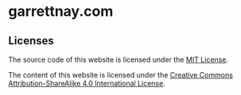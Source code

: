 # garrettnay.com

## Licenses

The source code of this website is licensed under the [MIT License](LICENSE.txt).

The content of this website is licensed under the [Creative Commons Attribution-ShareAlike 4.0 International License](LICENSE-content.txt).

